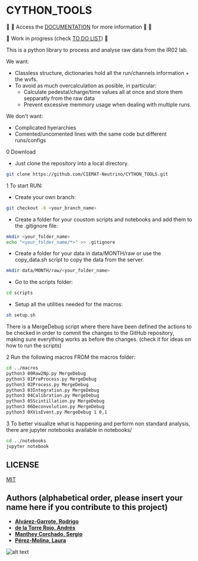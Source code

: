# CYTHON_TOOLS

:book: :page_with_curl: Access the [DOCUMENTATION](https://github.com/CIEMAT-Neutrino/CYTHON_TOOLS/wiki) for more information :page_with_curl: :book:

:construction:
Work in progress (check [TO DO LIST](https://github.com/CIEMAT-Neutrino/CYTHON_TOOLS/blob/main/To_Do.md))
:construction:

This is a python library to process and analyse raw data from the IR02 lab.

We want:

* Classless structure, dictionaries hold all the run/channels information + the wvfs.
* To avoid as much overcalculation as posible, in particular:
  * Calculate pedestal/charge/time values all at once and store them sepparatly from the raw data
  * Prevent excessive memmory usage when dealing with multiple runs.

We don't want:

* Complicated hyerarchies
* Comented/uncomented lines with the same code but different runs/configs

0 Download

* Just clone the repository into a local directory.

```bash
git clone https://github.com/CIEMAT-Neutrino/CYTHON_TOOLS.git 
```

1 To start RUN:

* Create your own branch:

```bash
git checkout -b <your_branch_name>
```

* Create a folder for your coustom scripts and notebooks and add them to the .gitignore file:

```bash
mkdir <your_folder_name>
echo "<your_folder_name/*>" >> .gitignore
```

* Create a folder for your data in data/MONTH/raw or use the copy_data.sh script to copy the data from the server.

```bash
mkdir data/MONTH/raw/<your_folder_name>
```

* Go to the scripts folder:
  
```bash
cd scripts
```

* Setup all the utilities needed for the macros:

```bash
sh setup.sh 
```

There is a MergeDebug script where there have been defined the actions to be checked in order to commit the changes to the GitHub repository, making sure everything works as before the changes. (check it for ideas on how to run the scripts)

2 Run the following macros FROM the macros folder:

```bash
cd ../macros
python3 00Raw2Np.py MergeDebug
python3 01PreProcess.py MergeDebug 
python3 02Process.py MergeDebug
python3 03Integration.py MergeDebug
python3 04Calibration.py MergeDebug
python3 05Scintillation.py MergeDebug
python3 06Deconvolution.py MergeDebug
python3 0XVisEvent.py MergeDebug 1 0,1
```

3 To better visualize what is happening and perform non standard analysis, there are jupyter notebooks available in notebooks/

```bash
cd ../notebooks
jupyter notebook
```

## LICENSE
[MIT](https://choosealicense.com/licenses/mit/)

## Authors (alphabetical order, please insert your name here if you contribute to this project)

* [**Alvárez-Garrote, Rodrigo**](https://github.com/LauPM)
* [**de la Torre Rojo, Andrés**](https://github.com/andtorre)
* [**Manthey Corchado, Sergio**](https://github.com/mantheys)
* [**Pérez-Molina, Laura**](https://github.com/rodralva)

![alt text](https://i.imgflip.com/72cpdl.jpg)
